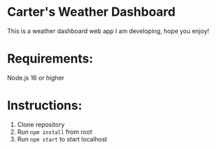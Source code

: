 # Carter's Weather Dashboard
This is a weather dashboard web app I am developing, hope you enjoy!

# Requirements:
Node.js 16 or higher

# Instructions:
1. Clone repository
2. Run ```npm install``` from root
3. Run ```npm start``` to start localhost
